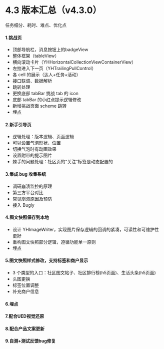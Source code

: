 # 4.3 版本汇总（v4.3.0）


任务细分、耗时、难点、优化点

#### 1.挑战页

- 顶部导航栏，消息按钮上的badgeView
- 整体框架（tableView）
- 横向滚动卡片（YHHorizontalCollectionViewContainerView）
- 左拉进入下一页（YHTrailingPullControl）
- 各 cell 的展示（达人+任务+活动）
- 接口联调、数据解析 
- 跳转处理
- 更换底部 tabBar 挑战 tab 的 icon
- 底部 tabBar 的小红点提示逻辑修改
- 新增挑战页面 scheme 跳转
- 埋点


#### 2.新手引导页

- 逻辑处理：版本逻辑、页面逻辑
- 可以设置气泡形状、位置
- 切换气泡时有动画效果
- 设置附带的提示图片
- 棘手的问题处理：社区页的“关注”标签是动态配置的


#### 3.集成 bug 收集系统

- 调研崩溃监控的原理
- 第三方平台对比
- 常见崩溃原因及预防
- 接入 Bugly
	
	
#### 4.图文快照保存到本地

- 设计 YHImageWriter，实现图片保存逻辑的回调的紧凑，可读性和可维护性更好
- 重构图文快照部分逻辑，遵循功能单一原则
- 埋点
	
	
#### 5.图文快照样式修改，支持标签和商户显示

- 3 个类型的入口：社区图文帖子、社区排行榜(h5页面)、生活头条(h5页面)
- 头图更换
- 标签位置调整
- 补充商户信息
	
	
#### 6.埋点


#### 7.配合UED视觉还原


#### 8.配合产品文案更新


#### 9.自测+测试反馈bug修复

